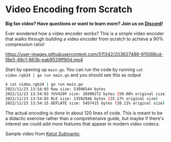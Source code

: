 # Video Encoding from Scratch

**Big fan video? Have questions or want to learn more? Join us on [Discord](https://discord.gg/dVshPbrggM)!**

Ever wondered how a video encoder works? This is a simple video encoder
that walks through building a video encoder from scratch to achieve a 90% compression ratio!

https://user-images.githubusercontent.com/511342/203627486-611066cd-f8e5-48c1-863b-eab9529ff90d.mp4

Start by opening up `main.go`. You can run the code by running
`cat video.rgb24 | go run main.go` and you should see this as output

```sh
$ cat video.rgb24 | go run main.go
2022/11/23 13:54:03 Raw size: 53996544 bytes
2022/11/23 13:54:03 YUV420P size: 26998272 bytes (50.00% original size)
2022/11/23 13:54:03 RLE size: 13592946 bytes (25.17% original size)
2022/11/23 13:54:15 DEFLATE size: 5457415 bytes (10.11% original size)
```

The actual encoding is done in about 120 lines of code. This is meant
to be a didactic exercise rather than a comprehensive guide, but maybe
if there's interest we could add more features that appear in modern video
codecs.

Sample video from [Ketut Subiyanto](https://www.pexels.com/video/a-little-girl-preparing-a-scramble-egg-meal-4823190/).
